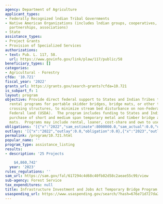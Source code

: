 ```yaml
---
agency: Department of Agriculture
applicant_types:
- Federally Recognized lndian Tribal Governments
- Native American Organizations (includes lndian groups, cooperatives, corporations,
  partnerships, associations)
- State
assistance_types:
- Project Grants
- Provision of Specialized Services
authorizations:
- text: Pub. L. 117, 58.
  url: https://www.govinfo.gov/link/plaw/117/public/58
beneficiary_types: []
categories:
- Agricultural - Forestry
cfda: '10.721'
fiscal_year: '2022'
grants_url: https://grants.gov/search-grants?cfda=10.721
is_subpart_f: 1
layout: program
objective: Provide direct federal support to States and Indian Tribes to establish
  rental programs for portable skidder bridges, bridge mats, or other temporary water
  crossing structures, to minimize stream bed disturbance on non-Federal land and
  Federal land (USDA).  The program includes funding to States and Indian Tribes for
  purchase of short and medium span temporary metal and timber bridge and Roadway
  mats.  Programs may include rental, loaner, cost-share and own to use options.
obligations: '[{"x":"2022","sam_estimate":8000000.0,"sam_actual":0.0,"usa_spending_actual":0.0},{"x":"2023","sam_estimate":0.0,"sam_actual":3516204.0,"usa_spending_actual":3516204.0},{"x":"2024","sam_estimate":11999999.0,"sam_actual":0.0,"usa_spending_actual":8258594.0}]'
outlays: '[{"x":"2022","outlay":0.0,"obligation":0.0},{"x":"2023","outlay":774451.46,"obligation":3691204.0},{"x":"2024","outlay":1019621.49,"obligation":8083594.0}]'
permalink: /program/10.721.html
popular_name: ''
program_type: assistance_listing
results:
- description: '25 Projects

    $4,860,742'
  year: '2023'
rules_regulations: ''
sam_url: https://sam.gov/fal/617294c4d68c40fb82d58c2aeae55c99/view
sub-agency: Forest Service
tax_expenditures: null
title: Infrastructure Investment and Jobs Act Temporary Bridge Program
usaspending_url: https://www.usaspending.gov/search/?hash=676e71d727da2598789ed84e2efc60e2
---
```

